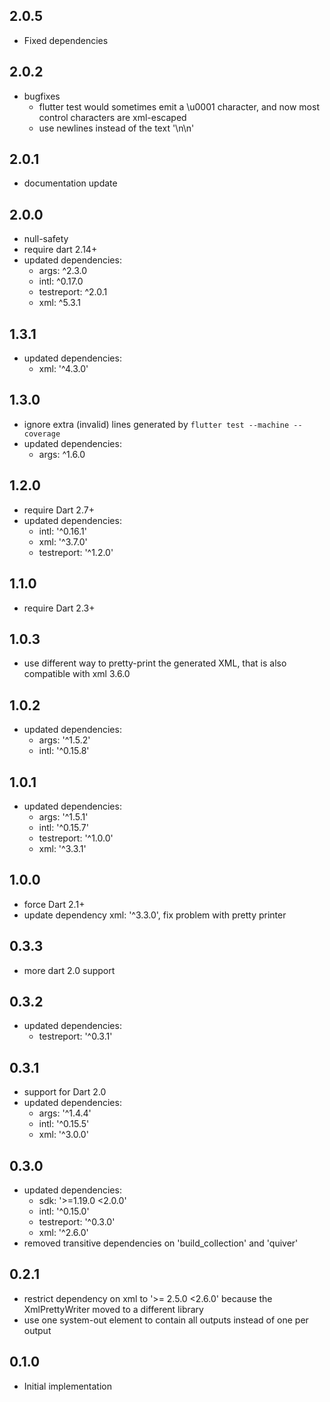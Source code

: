## 2.0.5

* Fixed dependencies

## 2.0.2

* bugfixes
    * flutter test would sometimes emit a \u0001 character, and now most control characters are
      xml-escaped
    * use newlines instead of the text '\n\n'

## 2.0.1

* documentation update

## 2.0.0

* null-safety
* require dart 2.14+
* updated dependencies:
    * args: ^2.3.0
    * intl: ^0.17.0
    * testreport: ^2.0.1
    * xml: ^5.3.1

## 1.3.1

* updated dependencies:
    * xml: '^4.3.0'

## 1.3.0

* ignore extra (invalid) lines generated by `flutter test --machine --coverage`
* updated dependencies:
    * args: ^1.6.0

## 1.2.0

* require Dart 2.7+
* updated dependencies:
    * intl: '^0.16.1'
    * xml: '^3.7.0'
    * testreport: '^1.2.0'

## 1.1.0

* require Dart 2.3+

## 1.0.3

* use different way to pretty-print the generated XML, that is also compatible with xml 3.6.0

## 1.0.2

* updated dependencies:
    * args: '^1.5.2'
    * intl: '^0.15.8'

## 1.0.1

* updated dependencies:
    * args: '^1.5.1'
    * intl: '^0.15.7'
    * testreport: '^1.0.0'
    * xml: '^3.3.1'

## 1.0.0

* force Dart 2.1+
* update dependency xml: '^3.3.0', fix problem with pretty printer

## 0.3.3

* more dart 2.0 support

## 0.3.2

* updated dependencies:
    * testreport: '^0.3.1'

## 0.3.1

* support for Dart 2.0
* updated dependencies:
    * args: '^1.4.4'
    * intl: '^0.15.5'
    * xml: '^3.0.0'

## 0.3.0

* updated dependencies:
    * sdk: '>=1.19.0 <2.0.0'
    * intl: '^0.15.0'
    * testreport: '^0.3.0'
    * xml: '^2.6.0'
* removed transitive dependencies on 'build_collection' and 'quiver'

## 0.2.1

* restrict dependency on xml to '>= 2.5.0 <2.6.0' because the XmlPrettyWriter moved to a different
  library
* use one system-out element to contain all outputs instead of one per output

## 0.1.0

* Initial implementation